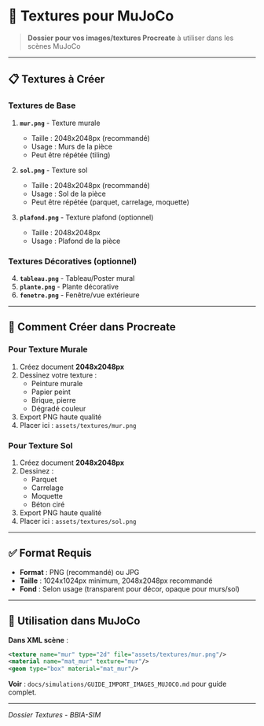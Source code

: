 # 🎨 Textures pour MuJoCo

> **Dossier pour vos images/textures Procreate** à utiliser dans les scènes MuJoCo

---

## 📋 Textures à Créer

### **Textures de Base**

1. **`mur.png`** - Texture murale
   - Taille : 2048x2048px (recommandé)
   - Usage : Murs de la pièce
   - Peut être répétée (tiling)

2. **`sol.png`** - Texture sol
   - Taille : 2048x2048px (recommandé)
   - Usage : Sol de la pièce
   - Peut être répétée (parquet, carrelage, moquette)

3. **`plafond.png`** - Texture plafond (optionnel)
   - Taille : 2048x2048px
   - Usage : Plafond de la pièce

### **Textures Décoratives** (optionnel)

4. **`tableau.png`** - Tableau/Poster mural
5. **`plante.png`** - Plante décorative
6. **`fenetre.png`** - Fenêtre/vue extérieure

---

## 🎨 Comment Créer dans Procreate

### **Pour Texture Murale**

1. Créez document **2048x2048px**
2. Dessinez votre texture :
   - Peinture murale
   - Papier peint
   - Brique, pierre
   - Dégradé couleur
3. Export PNG haute qualité
4. Placer ici : `assets/textures/mur.png`

### **Pour Texture Sol**

1. Créez document **2048x2048px**
2. Dessinez :
   - Parquet
   - Carrelage
   - Moquette
   - Béton ciré
3. Export PNG haute qualité
4. Placer ici : `assets/textures/sol.png`

---

## ✅ Format Requis

- **Format** : PNG (recommandé) ou JPG
- **Taille** : 1024x1024px minimum, 2048x2048px recommandé
- **Fond** : Selon usage (transparent pour décor, opaque pour murs/sol)

---

## 🔄 Utilisation dans MuJoCo

**Dans XML scène** :
```xml
<texture name="mur" type="2d" file="assets/textures/mur.png"/>
<material name="mat_mur" texture="mur"/>
<geom type="box" material="mat_mur"/>
```

**Voir** : `docs/simulations/GUIDE_IMPORT_IMAGES_MUJOCO.md` pour guide complet.

---

*Dossier Textures - BBIA-SIM*

